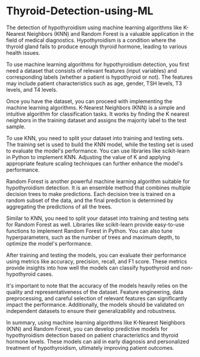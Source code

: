 # Thyroid-Detection-using-ML
The detection of hypothyroidism using machine learning algorithms like K-Nearest Neighbors (KNN) and Random Forest is a valuable application in the field of medical diagnostics. Hypothyroidism is a condition where the thyroid gland fails to produce enough thyroid hormone, leading to various health issues.

To use machine learning algorithms for hypothyroidism detection, you first need a dataset that consists of relevant features (input variables) and corresponding labels (whether a patient is hypothyroid or not). The features may include patient characteristics such as age, gender, TSH levels, T3 levels, and T4 levels.

Once you have the dataset, you can proceed with implementing the machine learning algorithms. K-Nearest Neighbors (KNN) is a simple and intuitive algorithm for classification tasks. It works by finding the K nearest neighbors in the training dataset and assigns the majority label to the test sample.

To use KNN, you need to split your dataset into training and testing sets. The training set is used to build the KNN model, while the testing set is used to evaluate the model's performance. You can use libraries like scikit-learn in Python to implement KNN. Adjusting the value of K and applying appropriate feature scaling techniques can further enhance the model's performance.

Random Forest is another powerful machine learning algorithm suitable for hypothyroidism detection. It is an ensemble method that combines multiple decision trees to make predictions. Each decision tree is trained on a random subset of the data, and the final prediction is determined by aggregating the predictions of all the trees.

Similar to KNN, you need to split your dataset into training and testing sets for Random Forest as well. Libraries like scikit-learn provide easy-to-use functions to implement Random Forest in Python. You can also tune hyperparameters, such as the number of trees and maximum depth, to optimize the model's performance.

After training and testing the models, you can evaluate their performance using metrics like accuracy, precision, recall, and F1 score. These metrics provide insights into how well the models can classify hypothyroid and non-hypothyroid cases.

It's important to note that the accuracy of the models heavily relies on the quality and representativeness of the dataset. Feature engineering, data preprocessing, and careful selection of relevant features can significantly impact the performance. Additionally, the models should be validated on independent datasets to ensure their generalizability and robustness.

In summary, using machine learning algorithms like K-Nearest Neighbors (KNN) and Random Forest, you can develop predictive models for hypothyroidism detection based on patient characteristics and thyroid hormone levels. These models can aid in early diagnosis and personalized treatment of hypothyroidism, ultimately improving patient outcomes.

